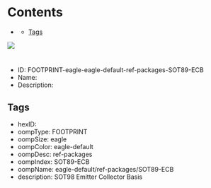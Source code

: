 



Contents
========

* [](#)
	* [Tags](#tags)
  
![][im]
# 

- ID: FOOTPRINT-eagle-eagle-default-ref-packages-SOT89-ECB
- Name: 
- Description: 

## Tags

- hexID: 
- oompType: FOOTPRINT
- oompSize: eagle
- oompColor: eagle-default
- oompDesc: ref-packages
- oompIndex: SOT89-ECB
- oompName: eagle-default/ref-packages/SOT89-ECB
- description: SOT98 Emitter Collector Basis



[im]: image.png
